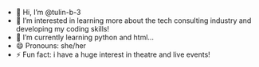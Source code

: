 - 👋 Hi, I’m @tulin-b-3
- 👀 I’m interested in learning more about the tech consulting industry and developing my coding skills!
- 🌱 I’m currently learning python and html...
- 😄 Pronouns: she/her
- ⚡ Fun fact: i have a huge interest in theatre and live events!

<!---
tulin-b-3/tulin-b-3 is a ✨ special ✨ repository because its `README.md` (this file) appears on your GitHub profile.
You can click the Preview link to take a look at your changes.
--->
